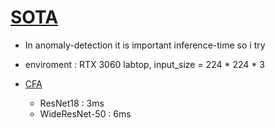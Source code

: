# [SOTA](https://paperswithcode.com/sota/anomaly-detection-on-mvtec-ad)

- In anomaly-detection it is important inference-time so i try
- enviroment : RTX 3060 labtop, input_size = 224 * 224 * 3


- [CFA](https://paperswithcode.com/paper/cfa-coupled-hypersphere-based-feature)
  - ResNet18 : 3ms
  - WideResNet-50 : 6ms
  
